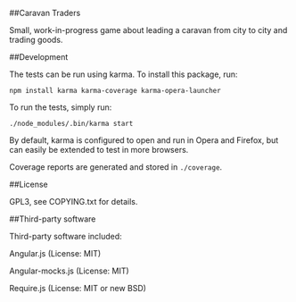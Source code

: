 ##Caravan Traders

Small, work-in-progress game about leading a caravan from city to city and trading goods.

##Development

The tests can be run using karma. To install this package, run:

    npm install karma karma-coverage karma-opera-launcher

To run the tests, simply run:

    ./node_modules/.bin/karma start

By default, karma is configured to open and run in Opera and Firefox, but can easily be extended to test in more browsers.

Coverage reports are generated and stored in `./coverage`.

##License

GPL3, see COPYING.txt for details.


##Third-party software

Third-party software included:

Angular.js (License: MIT)

Angular-mocks.js (License: MIT)

Require.js (License: MIT or new BSD)
